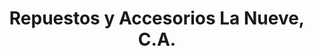 ---
title: "Repuestos y Accesorios La Nueve, C.A."
url: /calabozo/repuestos-y-accesorios-la-nueve-c-a/
shop: Autoteile
---
